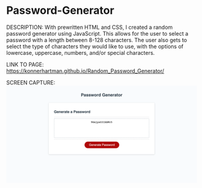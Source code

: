 # Password-Generator
DESCRIPTION:
    With prewritten HTML and CSS, I created a random password generator using JavaScript. This allows for the user to select a password with a length between 8-128 characters. The user also gets to select the type of characters they would like to use, with the options of lowercase, uppercase, numbers, and/or special characters.

LINK TO PAGE:
    https://konnerhartman.github.io/Random_Password_Generator/

SCREEN CAPTURE:
![Screenshot](assets/images/Password-Generator-Screencapture.png)

